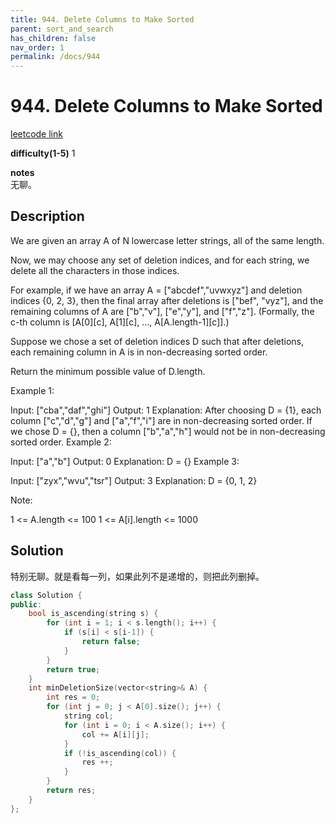 ```yaml
---
title: 944. Delete Columns to Make Sorted
parent: sort_and_search
has_children: false
nav_order: 1
permalink: /docs/944
---
```

# 944. Delete Columns to Make Sorted
[leetcode link](https://leetcode.com/problems/delete-columns-to-make-sorted/)

**difficulty(1-5)** 
1

**notes**   
无聊。

## Description
We are given an array A of N lowercase letter strings, all of the same length.

Now, we may choose any set of deletion indices, and for each string, we delete all the characters in those indices.

For example, if we have an array A = ["abcdef","uvwxyz"] and deletion indices {0, 2, 3}, then the final array after deletions is ["bef", "vyz"], and the remaining columns of A are ["b","v"], ["e","y"], and ["f","z"].  (Formally, the c-th column is [A[0][c], A[1][c], ..., A[A.length-1][c]].)

Suppose we chose a set of deletion indices D such that after deletions, each remaining column in A is in non-decreasing sorted order.

Return the minimum possible value of D.length.

 

Example 1:

Input: ["cba","daf","ghi"]
Output: 1
Explanation: 
After choosing D = {1}, each column ["c","d","g"] and ["a","f","i"] are in non-decreasing sorted order.
If we chose D = {}, then a column ["b","a","h"] would not be in non-decreasing sorted order.
Example 2:

Input: ["a","b"]
Output: 0
Explanation: D = {}
Example 3:

Input: ["zyx","wvu","tsr"]
Output: 3
Explanation: D = {0, 1, 2}
 

Note:

1 <= A.length <= 100
1 <= A[i].length <= 1000

## Solution

特别无聊。就是看每一列，如果此列不是递增的，则把此列删掉。

```c++
class Solution {
public:
    bool is_ascending(string s) {
        for (int i = 1; i < s.length(); i++) {
            if (s[i] < s[i-1]) {
                return false;
            }
        }
        return true;
    }
    int minDeletionSize(vector<string>& A) {
        int res = 0;
        for (int j = 0; j < A[0].size(); j++) {
            string col;
            for (int i = 0; i < A.size(); i++) {
                col += A[i][j];
            }
            if (!is_ascending(col)) {
                res ++;
            }
        }
        return res;
    }
};
```


<!-- 
Default label
{: .label }

Blue label
{: .label .label-blue }

Stable
{: .label .label-green }

New release
{: .label .label-purple }

Coming soon
{: .label .label-yellow }

Deprecated
{: .label .label-red } -->
